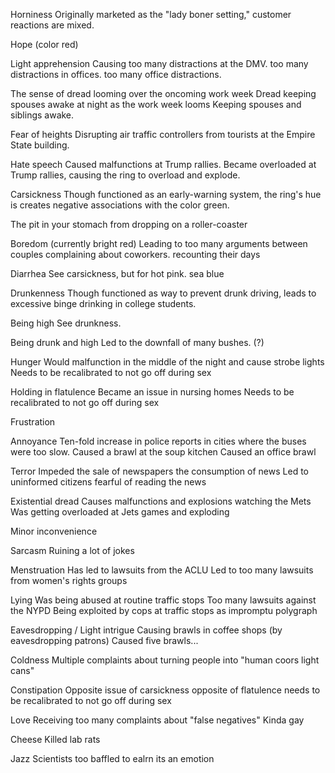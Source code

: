 

Horniness
Originally marketed as the "lady boner setting," customer reactions are mixed. 

Hope (color red)

Light apprehension
Causing too many distractions at the DMV.
too many distractions in offices.
too many office distractions.

The sense of dread looming over the oncoming work week
Dread 
keeping spouses awake at night as the work week looms
Keeping spouses and siblings awake.

Fear of heights
Disrupting air traffic controllers from tourists at the Empire State building.

Hate speech
Caused malfunctions at Trump rallies.
Became overloaded at Trump rallies, causing the ring to overload and explode.

Carsickness 
Though functioned as an early-warning system, the ring's hue is creates negative associations with the color green.

The pit in your stomach from dropping on a roller-coaster


Boredom (currently bright red)
Leading to too many arguments between couples complaining about coworkers.
recounting their days

Diarrhea 
See carsickness, but for hot pink.
sea blue

Drunkenness
Though functioned as way to prevent drunk driving, leads to excessive binge drinking in college students.

Being high
See drunkness.

Being drunk and high 
Led to the downfall of many bushes. (?)

Hunger
Would malfunction in the middle of the night and cause strobe lights 
Needs to be recalibrated to not go off during sex

Holding in flatulence
Became an issue in nursing homes
Needs to be recalibrated to not go off during sex

Frustration 

Annoyance
Ten-fold increase in police reports in cities where the buses were too slow.
Caused a brawl at the soup kitchen
Caused an office brawl 

Terror
Impeded the sale of newspapers
the consumption of news
Led to uninformed citizens fearful of reading the news

Existential dread
Causes malfunctions and explosions watching the Mets
Was getting overloaded at Jets games and exploding

Minor inconvenience 

Sarcasm
Ruining a lot of jokes

Menstruation
Has led to lawsuits from the ACLU
Led to too many lawsuits from women's rights groups

Lying
Was being abused at routine traffic stops
Too many lawsuits against the NYPD
Being exploited by cops at traffic stops 
as impromptu polygraph

Eavesdropping / Light intrigue
Causing brawls in coffee shops (by eavesdropping patrons)
Caused five brawls...

Coldness
Multiple complaints about turning people into "human coors light cans"

Constipation 
Opposite issue of carsickness
opposite of flatulence
needs to be recalibrated to not go off during sex

Love
Receiving too many complaints about "false negatives" 
Kinda gay

Cheese
Killed lab rats

Jazz
Scientists too baffled to ealrn its an emotion





